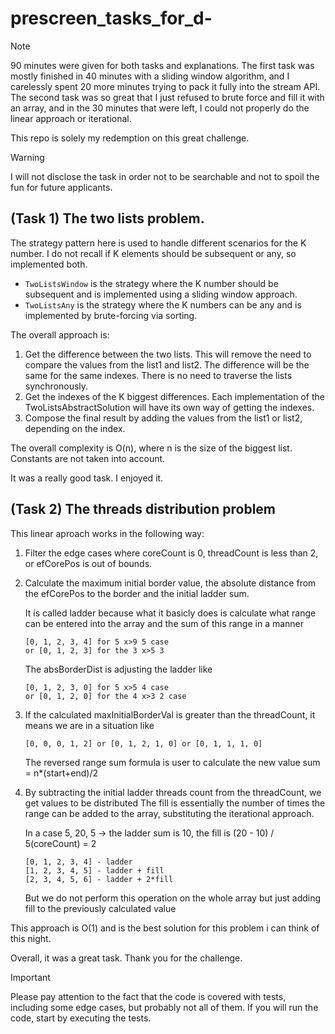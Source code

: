 # prescreen_tasks_for_d-

> [!NOTE]
> 90 minutes were given for both tasks and explanations.
> The first task was mostly finished in 40 minutes with a sliding window algorithm, and I carelessly spent 20 more minutes trying to pack it fully into the stream API.
> The second task was so great that I just refused to brute force and fill it with an array, and in the 30 minutes that were left, I could not properly do the linear approach or iterational.
>
> This repo is solely my redemption on this great challenge.

> [!WARNING]
> I will not disclose the task in order not to be searchable and not to spoil the fun for future applicants.

## (Task 1) The two lists problem.

The strategy pattern here is used to handle different scenarios for the K number. 
I do not recall if K elements should be subsequent or any, so implemented both.
- `TwoListsWindow` is the strategy where the K number should be subsequent and is implemented using a sliding window approach.
- `TwoListsAny` is the strategy where the K numbers can be any and is implemented by brute-forcing via sorting.

 The overall approach is:
 1. Get the difference between the two lists.
      This will remove the need to compare the values from the list1 and list2.
      The difference will be the same for the same indexes. There is no need to traverse the lists synchronously.
 2. Get the indexes of the K biggest differences.
      Each implementation of the TwoListsAbstractSolution will have its own way of getting the indexes.
 4. Compose the final result by adding the values from the list1 or list2, depending on the index.
 
 The overall complexity is O(n), where n is the size of the biggest list. Constants are not taken into account.
 
 It was a really good task. I enjoyed it.

## (Task 2) The threads distribution problem
 This linear aproach works in the following way:
 
 1. Filter the edge cases where coreCount is 0, threadCount is less than 2, or efCorePos is out of bounds.
 
 2. Calculate the maximum initial border value,
    the absolute distance from the efCorePos to the border
    and the initial ladder sum.
    
    It is called ladder because what it basicly does is calculate what range can be entered into the array
    and the sum of this range in a manner 
    ```
    [0, 1, 2, 3, 4] for 5 x>9 5 case 
    or [0, 1, 2, 3] for the 3 x>5 3
    ```
    The absBorderDist is adjusting the ladder like
    ```
    [0, 1, 2, 3, 0] for 5 x>5 4 case
    or [0, 1, 2, 0] for the 4 x>3 2 case
    ```
 
 3. If the calculated maxInitialBorderVal is greater than the threadCount, it means we are in a situation like
    ```
    [0, 0, 0, 1, 2] or [0, 1, 2, 1, 0] or [0, 1, 1, 1, 0]
    ```
    The reversed range sum formula is user to calculate the new value sum = n*(start+end)/2
 
 4. By subtracting the initial ladder threads count from the threadCount, we get values to be distributed
    The fill is essentially the number of times the range can be added to the array, substituting the iterational approach.
    
    In a case 5, 20, 5 -> the ladder sum is 10, the fill is (20 - 10) / 5(coreCount) = 2
    ```
    [0, 1, 2, 3, 4] - ladder
    [1, 2, 3, 4, 5] - ladder + fill
    [2, 3, 4, 5, 6] - ladder + 2*fill
    ```
 
    But we do not perform this operation on the whole array
    but just adding fill to the previously calculated value
 
 This approach is O(1) and is the best solution for this problem i can think of this night.
 
 Overall, it was a great task. Thank you for the challenge.

 > [!IMPORTANT]
 > Please pay attention to the fact that the code is covered with tests, including some edge cases, but probably not all of them.
 > If you will run the code, start by executing the tests.